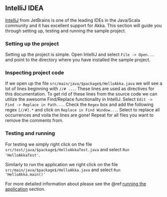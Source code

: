 IntelliJ IDEA
-------------

[IntelliJ](https://www.jetbrains.com/idea/) from JetBrains is one of the leading IDEs in the Java/Scala community and it has excellent support for Akka. This section will guide you through setting up, testing and running the sample project.

### Setting up the project

Setting up the project is simple. Open IntelliJ and select `File -> Open...` and point to the directory where you have installed the sample project.

### Inspecting project code

If we open up the file `src/main/java/$package$/HelloAkka.java` we will see a lot of lines beginning with `//# ...`. These lines are used as directives for this documentation. To get rid of these lines from the source code we can utilize the awesome Find/Replace functionality in IntelliJ. Select `Edit -> Find -> Replace in Path...`. Check the `Regex` box and add the following regex `[//#].*` and click on `Replace in Find Window...`. Select to replace all occurrences and voila the lines are gone! Repeat for all files you want to remove the comments from.

### Testing and running

For testing we simply right click on the file `src/test/java/$package$/HelloAkkaTest.java` and select `Run 'HelloAkkaTest'`.

Similarly to run the application we right click on the file `src/main/java/$package$/HelloAkka.java` and select `Run 'HelloAkka.main()'`

For more detailed information about please see the @ref:[running the application](running-the-application.md) section.

